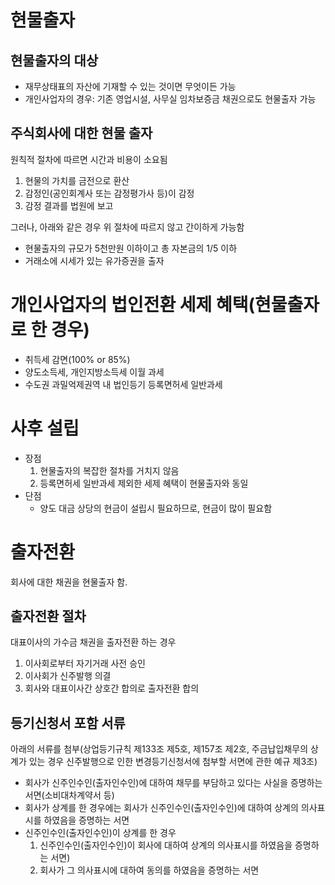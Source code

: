 # 현물출자

## 현물출자의 대상

* 재무상태표의 자산에 기재할 수 있는 것이면 무엇이든 가능
* 개인사업자의 경우: 기존 영업시설, 사무실 임차보증금 채권으로도 현물출자 가능

## 주식회사에 대한 현물 출자

원칙적 절차에 따르면 시간과 비용이 소요됨

1. 현물의 가치를 금전으로 환산
2. 감정인(공인회계사 또는 감정평가사 등)이 감정
3. 감정 결과를 법원에 보고

그러나, 아래와 같은 경우 위 절차에 따르지 않고 간이하게 가능함

* 현물출자의 규모가 5천만원 이하이고 총 자본금의 1/5 이하
* 거래소에 시세가 있는 유가증권을 출자

# 개인사업자의 법인전환 세제 혜택(현물출자로 한 경우)

* 취득세 감면(100% or 85%)
* 양도소득세, 개인지방소득세 이월 과세
* 수도권 과밀억제권역 내 법인등기 등록면허세 일반과세

# 사후 설립

* 장점
  1. 현물출자의 복잡한 절차를 거치지 않음
  2. 등록면허세 일반과세 제외한 세제 혜택이 현물출자와 동일
* 단점
  - 양도 대금 상당의 현금이 설립시 필요하므로, 현금이 많이 필요함

# 출자전환

회사에 대한 채권을 현물출자 함.

## 출자전환 절차

대표이사의 가수금 채권을 출자전환 하는 경우

1. 이사회로부터 자기거래 사전 승인
2. 이사회가 신주발행 의결
3. 회사와 대표이사간 상호간 합의로 출자전환 합의

## 등기신청서 포함 서류

아래의 서류를 첨부(상업등기규칙 제133조 제5호, 제157조 제2호, 주금납입채무의 상계가 있는 경우 신주발행으로 인한 변경등기신청서에 첨부할 서면에 관한 예규 제3조)

* 회사가 신주인수인(출자인수인)에 대하여 채무를 부담하고 있다는 사실을 증명하는 서면(소비대차계약서 등)
* 회사가 상계를 한 경우에는 회사가 신주인수인(출자인수인)에 대하여 상계의 의사표시를 하였음을 증명하는 서면
* 신주인수인(출자인수인)이 상계를 한 경우 
  1. 신주인수인(출자인수인)이 회사에 대하여 상계의 의사표시를 하였음을 증명하는 서면)
  2. 회사가 그 의사표시에 대하여 동의를 하였음을 증명하는 서면
